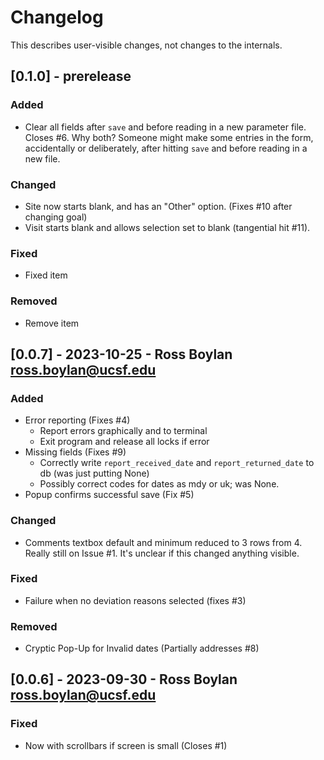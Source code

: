 # Changelog

This describes user-visible changes, not changes to the internals.

## [0.1.0] - prerelease

### Added

- Clear all fields after `save` and before reading in a new parameter file.  Closes #6.
  Why both?  Someone might make some entries in the form, accidentally or
  deliberately, after hitting `save` and before reading in a new file.

### Changed

- Site now starts blank, and has an "Other" option. (Fixes #10 after changing goal)
- Visit starts blank and allows selection set to blank (tangential hit #11).


### Fixed

- Fixed item

### Removed

- Remove item


## [0.0.7] - 2023-10-25 - Ross Boylan <ross.boylan@ucsf.edu>

### Added

- Error reporting (Fixes #4)
  - Report errors graphically and to terminal
  - Exit program and release all locks if error
- Missing fields (Fixes #9)
  - Correctly write `report_received_date` and `report_returned_date` to db (was just putting None)
  - Possibly correct codes for dates as mdy or uk; was None.
- Popup confirms successful save (Fix #5)
 
### Changed

- Comments textbox default and minimum reduced to 3 rows from 4.  Really still on Issue #1.  It's unclear if this changed anything visible.

### Fixed

- Failure when no deviation reasons selected (fixes #3)

### Removed

- Cryptic Pop-Up for Invalid dates (Partially addresses #8)


## [0.0.6] - 2023-09-30 - Ross Boylan <ross.boylan@ucsf.edu>

### Fixed

- Now with scrollbars if screen is small (Closes #1)

